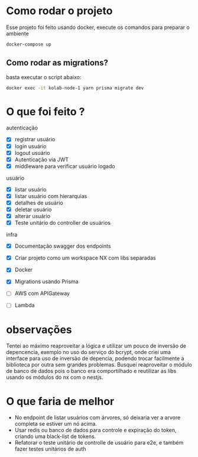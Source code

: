 # Como rodar o projeto

Esse projeto foi feito usando docker, execute os comandos para preparar o ambiente

```sh
docker-compose up
```
## Como rodar as migrations?

basta executar o script abaixo:

```sh
docker exec -it kolab-node-1 yarn prisma migrate dev
```

# O que foi feito ?

autenticação
- [x] registrar usuário
- [x] login usuário
- [x] logout usuário
- [x] Autenticação via JWT
- [x] middleware para verificar usuário logado

usuário
- [x] listar usuário
- [x] listar usuário com hierarquias
- [x] detalhes de usuário
- [x] deletar usuário
- [x] alterar usuário
- [x] Teste unitário do controller de usuários

infra
- [x] Documentação swagger dos endpoints
- [x] Criar projeto como um workspace NX com libs separadas
- [x] Docker
- [x] Migrations usando Prisma
- [ ] AWS com APIGateway
- [ ] Lambda


# observações

Tentei ao máximo reaproveitar a lógica e utilizar um pouco de inversão de depencencia, exemplo no uso do serviço do bcrypt, onde criei uma interface para uso de inversão de depencia, podendo trocar facilmente a biblioteca por outra sem grandes problemas.
Busquei reaproveitar o módulo de banco de dados pois o banco era comportilhado e reutilizar as libs usando os módulos do nx com o nestjs.

# O que faria de melhor

- No endpoint de listar usuários com árvores, só deixaria ver a arvore completa se estiver um nó acima.
- Usar redis ou banco de dados para controle e expiração do token, criando uma black-list de tokens.
- Refatorar o teste unitário de controlle de usuário para e2e, e também fazer testes unitários de auth
